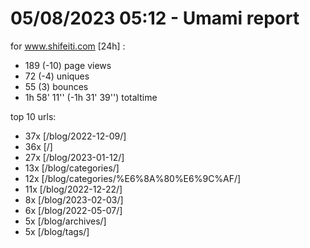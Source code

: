 # 05/08/2023 05:12 - Umami report
for www.shifeiti.com [24h] :

 - 189 (-10) page views
 - 72 (-4) uniques
 - 55 (3) bounces
 - 1h 58' 11'' (-1h 31' 39'') totaltime


top 10 urls:
 - 37x [/blog/2022-12-09/]
 - 36x [/]
 - 27x [/blog/2023-01-12/]
 - 13x [/blog/categories/]
 - 12x [/blog/categories/%E6%8A%80%E6%9C%AF/]
 - 11x [/blog/2022-12-22/]
 - 8x [/blog/2023-02-03/]
 - 6x [/blog/2022-05-07/]
 - 5x [/blog/archives/]
 - 5x [/blog/tags/]



